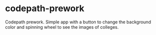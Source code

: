 # codepath-prework
Codepath prework. Simple app with a button to change the background color and spinning wheel to see the images of colleges.

